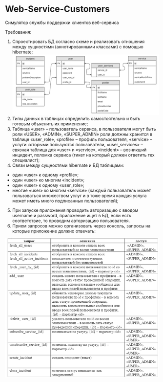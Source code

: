 # Web-Service-Customers
Симулятор службы поддержки клиентов веб-сервиса

Требования:

1. Спроектировать БД согласно схеме и реализовать отношения между сущностями (аннотированными классами) с помощью hibernate;
![](src/main/resources/img/img1.png)
2. Типы данных в таблицах определить самостоятельно и быть готовым объяснить их применение;
3. Таблица «user» – пользователь сервиса, в пользователя могут быть роли «USER», «ADMIN», «SUPER_ADMIN» роли должны хранится в таблице «user_role», «profile» – профиль пользователя, «service» – услуги которыми пользуются пользователи, «user_services» – связная таблица для «user» и «service», «incident» – возникший инцидент, поломка сервиса (тикет на который должен ответить тех специалист);
4. Связи между сущностями hibernate и БД таблицами:
- один «user» к одному «profile»;
- один «user» ко многим «incident»; 
- один «user» к одному «user_role»; 
- многие «user» ко многим «service» (каждый пользователь может пользоваться множеством услуг и в тоже время каждая услуга может иметь много подписанных пользователей);
5. При запуске приложения проводить авторизацию с вводом username и password, приложение ищет в БД, если есть соответствие, то проводим авторизацию пользователя.
6. Прием запросов можно организовать через консоль, запросы на которые приложение должно отвечать:

![](src/main/resources/img/img2.png)


